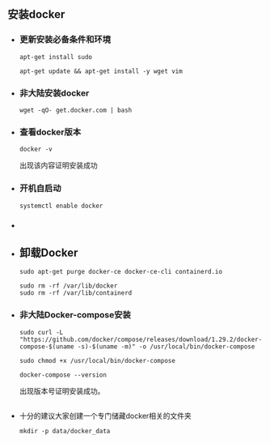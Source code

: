 ## 安装docker
- ### 更新安装必备条件和环境
  
  ```
  apt-get install sudo
  ```
  
  ```
  apt-get update && apt-get install -y wget vim
  ```
- ### 非大陆安装docker
  
  ```
  wget -qO- get.docker.com | bash
  ```
- ### 查看docker版本
  
  ```
  docker -v
  ```
  
  出现该内容证明安装成功
- ### 开机自启动
  
  ```
  systemctl enable docker
  ```
- ###
- ## 卸载Docker
  
  ```
  sudo apt-get purge docker-ce docker-ce-cli containerd.io
  ```
  
  ```
  sudo rm -rf /var/lib/docker
  sudo rm -rf /var/lib/containerd
  ```
- ### 非大陆Docker-compose安装
  
  ```
  sudo curl -L "https://github.com/docker/compose/releases/download/1.29.2/docker-compose-$(uname -s)-$(uname -m)" -o /usr/local/bin/docker-compose
  ```
  
  ```
  sudo chmod +x /usr/local/bin/docker-compose
  ```
  
  ```
  docker-compose --version
  ```
  
  出现版本号证明安装成功。
- ## 
  
  十分的建议大家创建一个专门储藏docker相关的文件夹
  
  ```
  mkdir -p data/docker_data
  ```